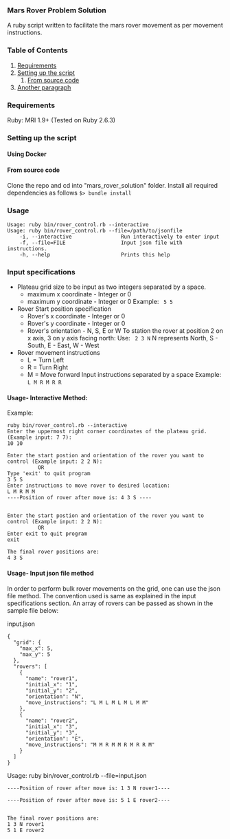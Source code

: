 ### Mars Rover Problem Solution
A ruby script written to facilitate the mars rover movement as per movement instructions.

### Table of Contents
1. [Requirements](#requirements)
2. [Setting up the script](#setup)
    1. [From source code](#fromCode)
3. [Another paragraph](#paragraph2)

### Requirements <a name="requirements"></a>
Ruby: MRI 1.9+ (Tested on Ruby 2.6.3)
### Setting up the script <a name="setup"></a>
#### Using Docker
#### From source code <a name="fromCode"></a>
Clone the repo and cd into "mars_rover_solution" folder.
Install all required dependencies as follows
`$> bundle install`
### Usage
```
Usage: ruby bin/rover_control.rb --interactive
Usage: ruby bin/rover_control.rb --file=/path/to/jsonfile
    -i, --interactive                Run interactively to enter input
    -f, --file=FILE                  Input json file with instructions.
    -h, --help                       Prints this help
```    
### Input specifications
- Plateau grid size to be input as two integers separated by a space.
    - maximum x coordinate - Integer or 0
    - maximum y coordinate - Integer or 0
    Example: ` 5 5`
- Rover Start position specification
    - Rover's x coordinate - Integer or 0
    -  Rover's y coordinate - Integer or 0
    - Rover's orientation - N, S, E or W 
    To station the rover at position 2 on x axis, 3 on y axis facing north:
    Use: ` 2 3 N`
    N represents North, S - South,  E - East, W - West
- Rover movement instructions
    - L = Turn Left
    - R = Turn Right
    - M = Move forward
    Input instructions separated by a space
    Example: `L M R M R R`
  

#### Usage- Interactive Method:
Example:

```
ruby bin/rover_control.rb --interactive
Enter the uppermost right corner coordinates of the plateau grid. (Example input: 7 7):
10 10

Enter the start postion and orientation of the rover you want to control (Example input: 2 2 N):
          OR
Type 'exit' to quit program
3 5 S
Enter instructions to move rover to desired location:
L M R M M
----Position of rover after move is: 4 3 S ----


Enter the start postion and orientation of the rover you want to control (Example input: 2 2 N):
          OR
Enter exit to quit program
exit

The final rover positions are:
4 3 S
```

####  Usage- Input json file method
In order to perform bulk rover movements on the grid, one can use the json file method.
The convention used is same as explained in the input specifications section. An array of rovers can be passed as shown in the sample file below:

input.json

```
{
  "grid": {
    "max_x": 5,
    "max_y": 5
  },
  "rovers": [
    {
      "name": "rover1",
      "initial_x": "1",
      "initial_y": "2",
      "orientation": "N",
      "move_instructions": "L M L M L M L M M"
    },
    {
      "name": "rover2",
      "initial_x": "3",
      "initial_y": "3",
      "orientation": "E",
      "move_instructions": "M M R M M R M R R M"
    }
  ]
}
```

Usage: ruby bin/rover_control.rb --file=input.json

```
----Position of rover after move is: 1 3 N rover1----

----Position of rover after move is: 5 1 E rover2----


The final rover positions are:
1 3 N rover1
5 1 E rover2
```
